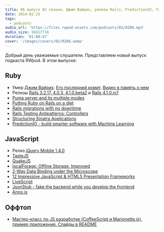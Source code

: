 ```yaml
---
title: 06 выпуск 02 сезона. Джим Вайрих, релизы Rails, PredictionIO, TasteJS, QuakeJS, LiveScript и прочее
date: 2014-02-23
tags:
  - podcasts
audio_url: 'https://files.rwpod-assets.com/podcasts/02/0206.mp3'
audio_size: 58417718
duration: '01:00:47'
cover: '/images/covers/02/0206.webp'
---
```


Добрый день уважаемые слушатели. Представляем новый выпуск подкаста RWpod. В этом выпуске:

## Ruby

- Умер [Джим Вайрих](https://github.com/jimweirich). [Его последний комит](https://github.com/jimweirich/wyriki/commit/d28fac7f18aeacb00d8ad3460a0a5a901617c2d4). [Видео в память о нем](http://www.youtube.com/watch?v=-7C7cTPHJL0)
- Релизы [Rails 3.2.17, 4.0.3, 4.1.0.beta2](http://weblog.rubyonrails.org/2014/2/18/Rails_3_2_17_4_0_3_and_4_1_0_beta2_have_been_released/) и [Rails 4.1.0.rc1](http://weblog.rubyonrails.org/2014/2/18/Rails-4-1-rc1/)
- [Puma server and its multiple modes](http://blog.lodgem.com/post/76846087740/puma-server-and-its-multiple-modes)
- [Putting Ruby on Rails on a diet](http://www.amberbit.com/blog/2014/2/14/putting-ruby-on-rails-on-a-diet/)
- [Rails migrations with no downtime](http://blog.codeship.io/2014/02/11/rails-migrations-zero-downtime.html)
- [Rails Testing Antipatterns: Controllers](https://semaphoreapp.com/blog/2014/02/11/rails-testing-antipatterns-controllers.html)
- [Structuring Sinatra Applications](http://blog.sourcing.io/structuring-sinatra)
- [PredictionIO - build smarter software with Machine Learning](http://prediction.io/)

## JavaScript

- Релиз [jQuery Mobile 1.4.0](http://blog.jquerymobile.com/2013/12/23/jquery-mobile-1-4-0-released/)
- [TasteJS](http://tastejs.com/)
- [QuakeJS](http://www.quakejs.com/)
- [localForage: Offline Storage, Improved](https://hacks.mozilla.org/2014/02/localforage-offline-storage-improved/)
- [2-Way Data Binding under the Microscope](http://staal.io/blog/2014/02/05/2-way-data-binding-under-the-microscope/)
- [12 Impressive JavaScript & HTML5 Presentation Frameworks](http://designzum.com/2014/02/07/best-javascript-html5-presentation-frameworks/)
- [LiveScript](http://livescript.net/)
- [JsonStub - fake the backend while you develop the frontend](http://jsonstub.com/)
- [Anno.js](http://iamdanfox.github.io/anno.js/)

## Оффтоп

- [Мастер-класс по JS разработке (CoffeeScript и Marionette.js), пример приложения. Слайды в README](https://github.com/le0pard/smartme_marionette_2013)
